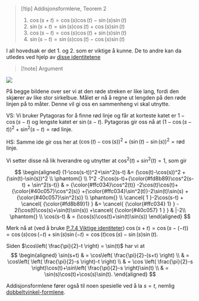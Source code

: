 
> [!tip] Addisjonsformlene, Teorem 2
> 1. $\cos(s+t) =\cos(s)\cos(t)-\sin(s)\sin(t)$
> 2. $\sin(s+t) = \sin(s)\cos(t)+\cos(s)\sin(t)$
> 3. $\cos(s-t) = \cos(s)\cos(t)+\sin(s)\sin(t)$
> 4. $\sin(s-t)=\sin(s)\cos (t) - \cos(s)\sin(t)$

I all hovedsak er det 1. og 2. som er viktige å kunne. De to andre kan da utledes ved hjelp av [disse identitetene](Kapittel%200%20-%20innledende%20kapittel/P.7.4%20Viktige%20identiteter.md)

> [!note] Argument 
> 

![](Files/shapes%20at%2024-07-15%2013.18.41.svg)

På begge bildene over ser vi at den røde streken er like lang, fordi den skjærer av like stor sirkelbue. Målet er nå å regne ut lengden på den røde linjen på to måter. Denne vil gi oss en sammenheng vi skal utnytte.

VS: Vi bruker Pytagoras for å finne rød linje og får at korteste katet er $1-\cos(s-t)$ og lengste katet er $\sin(s-t)$. Pytagoras gir oss nå at $(1-\cos(s-t))^2+\sin^2(s-t) = \text{rød linje}$.

HS: Samme ide gir oss her at $(\cos(t)-\cos(s))^2 +(\sin(t)-\sin(s))^2 = \text{rød linje}$. 

Vi setter disse nå lik hverandre og utnytter at $\cos^2 (t)+ \sin^2(t) = 1$, som gir

$$
\begin{aligned} 
  (1-\cos(s-t))^2+\sin^2(s-t)  &= (\cos(t)-\cos(s))^2 +(\sin(t)-\sin(s))^2   \\
  \phantom{} \\
  1^2 -2\cos(s-t)+{\color{#fd8b89}\cos^2(s-t) + \sin^2(s-t)} & = {\color{#ffc034}\cos^2(t)} -2\cos(t)\cos(t)+{\color{#40c057}\cos^2(s)} +{\color{#ffc034}\sin^2(t)}-2\sin(t)\sin(s) + {\color{#40c057}\sin^2(s)} \\
  \phantom{} \\
  \cancel{ 1 }-2\cos(s-t) + \cancel{ {\color{#fd8b89}1} } &= \cancel{ {\color{#ffc034}   1} } - 2(\cos(t)\cos(s)+\sin(t)\sin(s)) +\cancel{ {\color{#40c057} 1 } } & |-2\\
  \phantom{} \\
  \cos(s-t) & = (\cos(s)\cos(t)+\sin(t)\sin(s)) 
\end{aligned} 
$$

Merk nå at (ved å bruke [P.7.4 Viktige identiteter](Kapittel%200%20-%20innledende%20kapittel/P.7.4%20Viktige%20identiteter.md)) $\cos(s+t) = \cos(s-(-t)) = \cos(s)\cos(-t)+\sin(s)\sin(-t) = \cos(t)\cos(s)-\sin(s)\sin(t).$

Siden $\cos\left( \frac{\pi}{2}-t \right) = \sin(t)$ har vi at
$$
\begin{aligned} 
  \sin(s+t) & = \cos\left( \frac{\pi}{2}-(s+t) \right) \\
   & = \cos\left( \left( \frac{\pi}{2}-s \right)-t \right) \\
   & = \cos \left( \frac{\pi}{2}-s \right)\cos(t)+\sin\left( \frac{\pi}{2}-s \right)\sin(t) \\
   & = \sin(s)\cos(t)+\cos(s)\sin(t).
\end{aligned} 
$$

Addisjonsformlene fører også til noen spesielle ved å la $s = t$, nemlig [dobbeltvinkel-formlene](Kapittel%200%20-%20innledende%20kapittel/P.7.6%20Dobbeltvinkel-formlene.md).